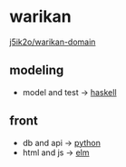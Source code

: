 # warikan
[j5ik2o/warikan-domain](https://github.com/j5ik2o/warikan-domain)

## modeling
+ model and test -> [haskell](./haskell)

## front
+ db and api -> [python](./python)
+ html and js -> [elm](./elm)

